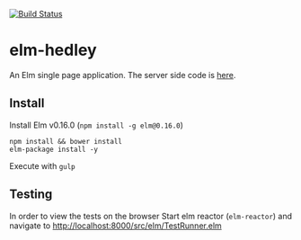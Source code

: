 [![Build Status](https://travis-ci.org/Gizra/elm-hedley.svg?branch=master)](https://travis-ci.org/Gizra/elm-hedley)

# elm-hedley

An Elm single page application. The server side code is [here](https://github.com/Gizra/hedley-server).

## Install

Install Elm v0.16.0 (`npm install -g elm@0.16.0`)

```
npm install && bower install
elm-package install -y
```

Execute with `gulp`

## Testing

In order to view the tests on the browser Start elm reactor (`elm-reactor`) and navigate to [http://localhost:8000/src/elm/TestRunner.elm](http://localhost:8000/src/elm/TestRunner.elm)
